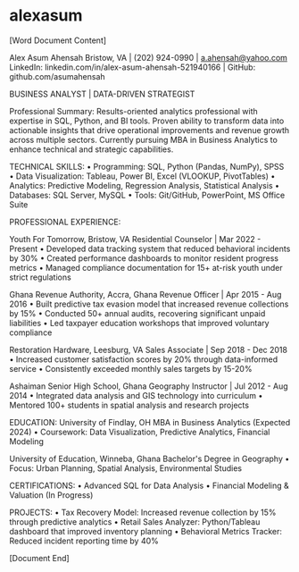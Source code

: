 # alexasum
[Word Document Content]

Alex Asum Ahensah
Bristow, VA | (202) 924-0990 | a.ahensah@yahoo.com
LinkedIn: linkedin.com/in/alex-asum-ahensah-521940166 | GitHub: github.com/asumahensah

BUSINESS ANALYST | DATA-DRIVEN STRATEGIST

Professional Summary:
Results-oriented analytics professional with expertise in SQL, Python, and BI tools. Proven ability to transform data into actionable insights that drive operational improvements and revenue growth across multiple sectors. Currently pursuing MBA in Business Analytics to enhance technical and strategic capabilities.

TECHNICAL SKILLS:
• Programming: SQL, Python (Pandas, NumPy), SPSS
• Data Visualization: Tableau, Power BI, Excel (VLOOKUP, PivotTables)
• Analytics: Predictive Modeling, Regression Analysis, Statistical Analysis
• Databases: SQL Server, MySQL
• Tools: Git/GitHub, PowerPoint, MS Office Suite

PROFESSIONAL EXPERIENCE:

Youth For Tomorrow, Bristow, VA
Residential Counselor | Mar 2022 - Present
• Developed data tracking system that reduced behavioral incidents by 30%
• Created performance dashboards to monitor resident progress metrics
• Managed compliance documentation for 15+ at-risk youth under strict regulations

Ghana Revenue Authority, Accra, Ghana
Revenue Officer | Apr 2015 - Aug 2016
• Built predictive tax evasion model that increased revenue collections by 15%
• Conducted 50+ annual audits, recovering significant unpaid liabilities
• Led taxpayer education workshops that improved voluntary compliance

Restoration Hardware, Leesburg, VA
Sales Associate | Sep 2018 - Dec 2018
• Increased customer satisfaction scores by 20% through data-informed service
• Consistently exceeded monthly sales targets by 15-20%

Ashaiman Senior High School, Ghana
Geography Instructor | Jul 2012 - Aug 2014
• Integrated data analysis and GIS technology into curriculum
• Mentored 100+ students in spatial analysis and research projects

EDUCATION:
University of Findlay, OH
MBA in Business Analytics (Expected 2024)
• Coursework: Data Visualization, Predictive Analytics, Financial Modeling

University of Education, Winneba, Ghana
Bachelor's Degree in Geography
• Focus: Urban Planning, Spatial Analysis, Environmental Studies

CERTIFICATIONS:
• Advanced SQL for Data Analysis
• Financial Modeling & Valuation (In Progress)

PROJECTS:
• Tax Recovery Model: Increased revenue collection by 15% through predictive analytics
• Retail Sales Analyzer: Python/Tableau dashboard that improved inventory planning
• Behavioral Metrics Tracker: Reduced incident reporting time by 40%

[Document End]
